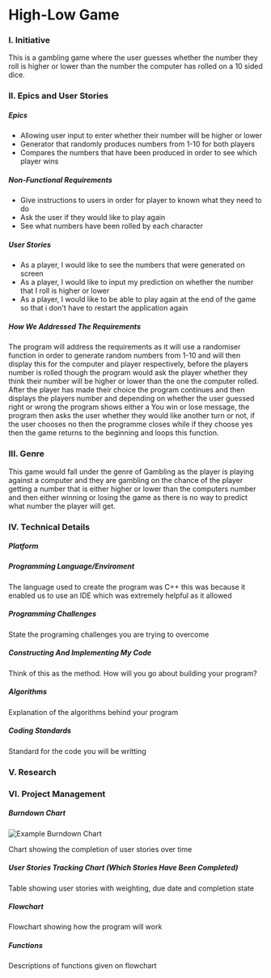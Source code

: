 # High-Low Game

### I. Initiative
This is a gambling game where the user guesses whether the number they roll is higher or lower than the number the computer has rolled on a 10 sided dice.

### II. Epics and User Stories

##### Epics
 * Allowing user input to enter whether their number will be higher or lower
 * Generator that randomly produces numbers from 1-10 for both players
 * Compares the numbers that have been produced in order to see which player wins

##### Non-Functional Requirements
* Give instructions to users in order for player to known what they need to do
* Ask the user if they would like to play again
* See what numbers have been rolled by each character

##### User Stories
* As a player, I would like to see the numbers that were generated on screen
* As a player, I would like to input my prediction on whether the number that I roll is higher or lower
* As a player, I would like to be able to play again at the end of the game so that i don't have to restart the application again





##### How We Addressed The Requirements

The program will address the requirements as it will use a randomiser function in order to generate random numbers from 1-10 and will then display this for the computer and player respectively, before the players number is rolled though the program would ask the player whether they think their number will be higher or lower than the one the computer rolled. After the player has made their choice the program continues and then displays the players number and depending on whether the user guessed right or wrong the program shows either a You win or lose message, the program then asks the user whether they would like another turn or not, if the user chooses no then the programme closes while if they choose yes then the game returns to the beginning and loops this function.

### III. Genre
This game would fall under the genre of Gambling as the player is playing against a computer and they are gambling on the chance of the player getting a number that is either higher or lower than the computers number and then either winning or losing the game as there is no way to predict what number the player will get.
### IV. Technical Details

##### Platform


##### Programming Language/Enviroment
The language used to create the program was C++ this was because it enabled us to use an IDE which was extremely helpful as it allowed 

##### Programming Challenges
State the programing challenges you are trying to overcome
 
##### Constructing And Implementing My Code

Think of this as the method. How will you go about building your program?

##### Algorithms

Explanation of the algorithms behind your program
 
##### Coding Standards 
Standard for the code you will be writting 

### V. Research

### VI. Project Management

##### Burndown Chart

![Example Burndown Chart](https://upload.wikimedia.org/wikipedia/commons/8/8e/SampleBurndownChart.svg)

Chart showing the completion of user stories over time

##### User Stories Tracking Chart (Which Stories Have Been Completed)

Table showing user stories with weighting, due date and completion state

##### Flowchart

Flowchart showing how the program will work

##### Functions

Descriptions of functions given on flowchart
